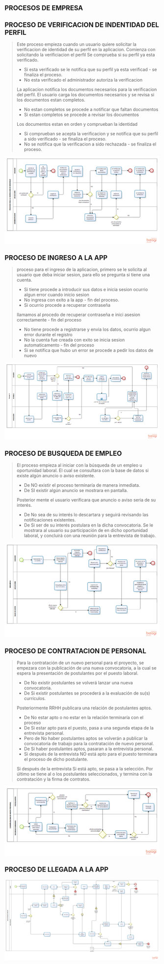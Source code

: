 ## PROCESOS DE EMPRESA


## PROCESO DE VERIFICACION DE INDENTIDAD DEL PERFIL
> Este proceso empieza cuando un usuario quiere solicitar la verificacion de identidad de su perfil en la aplicacion.
> Comienza con solicitando la verificiacion el perfil
> Se comprueba si su perfil ya esta verificado.
> - Si esta verificado se le notifica que su perfil ya esta verificad - se finaliza el proceso.
> - No esta verificado el administrador autoriza la verificacion
> 
> La aplicacion notifica los documentos necesarios para la verificacion del perfil.
> El usuario carga los documentos necesarios y se revisa si los documentos estan completos.
> - No estan completos se procede a notificar que faltan documentos
> - Si estan completos se procede a revisar los documentos
> 
> Los documentos estan en orden y comprueban la identidad
> - Si comprueban se acepta la verificacion y se notifica que su perfil a sido verificado - se finaliza el proceso.
> - No se notifica que la verificacion a sido rechazada - se finaliza el proceso.

![imagen el primer proceso]('./../1-proceso-verificacion-del-perfil.png)


## PROCESO DE INGRESO A LA APP
> proceso para el ingreso de la aplicacion, primero se le solicita al usuario que deba iniciar sesion, para ello se pregunta si tiene una cuenta.
> - Si tiene procede a introducir sus datos e inicia sesion
> ocurrio algun error cuando inicio sesion
> - No ingresa con exito a la app - fin del proceso.
> - Si ocurrio procede a recuperar contraseña
> 
> llamamos al procedo de recuperar contraseña e inici asesion correctamente - fin del proceso
> - No tiene procede a registrarse y envia los datos, ocurrio algun error durante el registro
> - No la cuenta fue creada con exito se inicia sesion automaticamento - fin del proceso
> - Si se notifica que hubo un error se procede a pedir los datos de nuevo

![imagen del segundo proceso](./2-proceso-de-ingreso.png)


## PROCESO DE BUSQUEDA DE EMPLEO

> El proceso empieza al iniciar con la búsqueda de un empleo u oportunidad laboral. El cual se consultara con la base de datos si existe algún anuncio o aviso existente.
> - De NO existir el proceso terminaría de manera inmediata.
> - De SI existir algún anuncio se mostrara en pantalla.
> 
> Posterior mente el usuario verificara que anuncio o aviso seria de su interés.
> - De No sea de su interés lo descartara y seguirá revisando las notificaciones existentes.
> - De Si ser de su interés postulara en la dicha convocatoria.
Se le mostrara al usuario su participación de en dicho oportunidad laboral, y concluirá con una reunión para la entrevista de trabajo.


![imagen del tercer proceso]('./../3-proceso-busqueda-empleo.png)


## PROCESO DE CONTRATACION DE PERSONAL

> Para la contratación de un nuevo personal para el proyecto, se empezara con la publicación de una nueva convocatoria, a la cual se espera la presentación de postulantes por el puesto laboral.
> - De No existir postulantes se volverá lanzar una nueva convocatoria.
> - De Si existir postulantes se procederá a la evaluación de su(s) currículos.
> 
> Posteriormente RRHH publicara una relación de postulantes aptos. 
> - De No estar apto o no estar en la relación terminaría con el proceso
> - De Si estar apto para el puesto, pasa a una segunda etapa de la entrevista personal.
> - Pero de No haber postulantes aptos se volverán a publicar la convocatoria de trabajo para la contratación de nuevo personal.
> - De Si haber postulantes aptos, pasaran a la entrevista personal.
> - Si después de la entrevista NO está apto para el puesto terminara el proceso de dicho postulante.
> 
> Si después de la entrevista Si está apto, se pasa a la selección.
Por último se tiene al o los postulantes seleccionados, y termina con la contratación y la firma de contratos.

![imagen del cuarto proceso]('./../4-proceso-contratacion-de-personal.png)


## PROCESO DE LLEGADA A LA APP
![imagen del quinto proceso]('./../5-proceso-llegada-a-la-app.png)